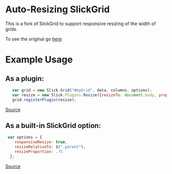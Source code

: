 # Auto-Resizing SlickGrid
This is a fork of SlickGrid to support responsive resizing of the width of grids. 

To see the original go [here](https://github.com/mleibman/SlickGrid)

# Example Usage

## As a plugin:
```javascript
   var grid = new Slick.Grid("#myGrid", data, columns, options);	
   var resize = new Slick.Plugins.Resize({resizeTo: document.body, proportion: 0.50});
   grid.registerPlugin(resize);
```

[Source](https://github.com/pclements12/SlickGrid/blob/master/examples/examples-plugin-resize.html)

## As a built-in SlickGrid option:

```javascript
 var options = {
	responsiveResize: true,
	resizeRelativeTo: $(".parent"),
	resizeProportion: .75
  };
```

[Source](https://github.com/pclements12/SlickGrid/blob/master/examples/example15-responsive-resize.html)

